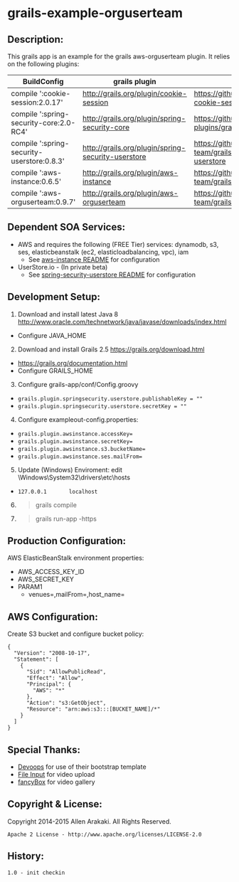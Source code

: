 # grails-example-orguserteam

Description:
--------------
This grails app is an example for the grails aws-orguserteam plugin.  It relies on
the following plugins:

| BuildConfig | grails plugin | readme |
|--------|-----|---------|
|compile ':cookie-session:2.0.17'|http://grails.org/plugin/cookie-session|https://github.com/benlucchesi/grails-cookie-session-v2|
|compile ':spring-security-core:2.0-RC4'|http://grails.org/plugin/spring-security-core|https://github.com/grails-plugins/grails-spring-security-core|
|compile ':spring-security-userstore:0.8.3'|http://grails.org/plugin/spring-security-userstore|https://github.com/ikakara-team/grails-spring-security-userstore|
|compile ':aws-instance:0.6.5'|http://grails.org/plugin/aws-instance|https://github.com/ikakara-team/grails-aws-instance|
|compile ':aws-orguserteam:0.9.7'|http://grails.org/plugin/aws-orguserteam|https://github.com/ikakara-team/grails-aws-orguserteam|

Dependent SOA Services:
--------------
* AWS and requires the following (FREE Tier) services: dynamodb, s3, ses, elasticbeanstalk (ec2, elasticloadbalancing, vpc), iam
  * See <a href="https://github.com/ikakara-team/grails-aws-instance">aws-instance README</a> for configuration
* UserStore.io - (In private beta)
  * See <a href="https://github.com/ikakara-team/grails-spring-security-userstore">spring-security-userstore README</a> for configuration

Development Setup:
--------------
1. Download and install latest Java 8 http://www.oracle.com/technetwork/java/javase/downloads/index.html
  * Configure JAVA_HOME
2. Download and install Grails 2.5 https://grails.org/download.html
  * https://grails.org/documentation.html
  * Configure GRAILS_HOME
3. Configure grails-app/conf/Config.groovy
  * ```grails.plugin.springsecurity.userstore.publishableKey = ""```
  * ```grails.plugin.springsecurity.userstore.secretKey = ""```
4. Configure exampleout-config.properties:
  * ```grails.plugin.awsinstance.accessKey=```
  * ```grails.plugin.awsinstance.secretKey=```
  * ```grails.plugin.awsinstance.s3.bucketName=```
  * ```grails.plugin.awsinstance.ses.mailFrom=```
5. Update (Windows) Enviroment: edit \Windows\System32\drivers\etc\hosts
  * ```127.0.0.1       localhost```
6. >grails compile
7. >grails run-app -https

Production Configuration:
--------------
AWS ElasticBeanStalk environment properties:
* AWS_ACCESS_KEY_ID
* AWS_SECRET_KEY
* PARAM1
  * venues=,mailFrom=,host_name=

AWS Configuration:
--------------
Create S3 bucket and configure bucket policy:
```
{
  "Version": "2008-10-17",
  "Statement": [
    {
      "Sid": "AllowPublicRead",
      "Effect": "Allow",
      "Principal": {
        "AWS": "*"
      },
      "Action": "s3:GetObject",
      "Resource": "arn:aws:s3:::[BUCKET_NAME]/*"
    }
  ]
}
```

Special Thanks:
--------------
* <a href="http://devoops.me/handmade/3/">Devoops</a> for use of their bootstrap template
* <a href="http://plugins.krajee.com/file-input">File Input</a> for video upload
* <a href="http://www.fancyapps.com/fancybox/">fancyBox</a> for video gallery

Copyright & License:
--------------
Copyright 2014-2015 Allen Arakaki.  All Rights Reserved.

```
Apache 2 License - http://www.apache.org/licenses/LICENSE-2.0
```

History:
--------------
```
1.0 - init checkin
```